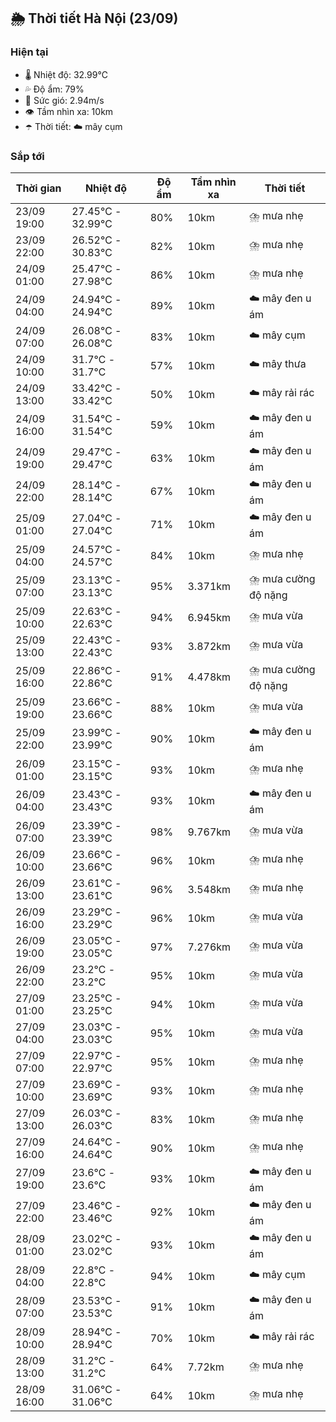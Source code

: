 ## 🌦️ Thời tiết Hà Nội (23/09)

### Hiện tại

- 🌡️ Nhiệt độ: 32.99℃
- 💦 Độ ẩm: 79%
- 💨 Sức gió: 2.94m/s
- 👁️ Tầm nhìn xa: 10km
- ☂️ Thời tiết: ☁️ mây cụm

### Sắp tới

| Thời gian | Nhiệt độ | Độ ẩm | Tầm nhìn xa | Thời tiết |
| --- | --- | --- | --- | --- |
| 23/09 19:00 | 27.45℃ - 32.99℃ | 80% | 10km | ⛈️ mưa nhẹ |
| 23/09 22:00 | 26.52℃ - 30.83℃ | 82% | 10km | ⛈️ mưa nhẹ |
| 24/09 01:00 | 25.47℃ - 27.98℃ | 86% | 10km | ⛈️ mưa nhẹ |
| 24/09 04:00 | 24.94℃ - 24.94℃ | 89% | 10km | ☁️ mây đen u ám |
| 24/09 07:00 | 26.08℃ - 26.08℃ | 83% | 10km | ☁️ mây cụm |
| 24/09 10:00 | 31.7℃ - 31.7℃ | 57% | 10km | ☁️ mây thưa |
| 24/09 13:00 | 33.42℃ - 33.42℃ | 50% | 10km | ☁️ mây rải rác |
| 24/09 16:00 | 31.54℃ - 31.54℃ | 59% | 10km | ☁️ mây đen u ám |
| 24/09 19:00 | 29.47℃ - 29.47℃ | 63% | 10km | ☁️ mây đen u ám |
| 24/09 22:00 | 28.14℃ - 28.14℃ | 67% | 10km | ☁️ mây đen u ám |
| 25/09 01:00 | 27.04℃ - 27.04℃ | 71% | 10km | ☁️ mây đen u ám |
| 25/09 04:00 | 24.57℃ - 24.57℃ | 84% | 10km | ⛈️ mưa nhẹ |
| 25/09 07:00 | 23.13℃ - 23.13℃ | 95% | 3.371km | ⛈️ mưa cường độ nặng |
| 25/09 10:00 | 22.63℃ - 22.63℃ | 94% | 6.945km | ⛈️ mưa vừa |
| 25/09 13:00 | 22.43℃ - 22.43℃ | 93% | 3.872km | ⛈️ mưa vừa |
| 25/09 16:00 | 22.86℃ - 22.86℃ | 91% | 4.478km | ⛈️ mưa cường độ nặng |
| 25/09 19:00 | 23.66℃ - 23.66℃ | 88% | 10km | ⛈️ mưa vừa |
| 25/09 22:00 | 23.99℃ - 23.99℃ | 90% | 10km | ☁️ mây đen u ám |
| 26/09 01:00 | 23.15℃ - 23.15℃ | 93% | 10km | ⛈️ mưa nhẹ |
| 26/09 04:00 | 23.43℃ - 23.43℃ | 93% | 10km | ☁️ mây đen u ám |
| 26/09 07:00 | 23.39℃ - 23.39℃ | 98% | 9.767km | ⛈️ mưa vừa |
| 26/09 10:00 | 23.66℃ - 23.66℃ | 96% | 10km | ⛈️ mưa nhẹ |
| 26/09 13:00 | 23.61℃ - 23.61℃ | 96% | 3.548km | ⛈️ mưa nhẹ |
| 26/09 16:00 | 23.29℃ - 23.29℃ | 96% | 10km | ⛈️ mưa vừa |
| 26/09 19:00 | 23.05℃ - 23.05℃ | 97% | 7.276km | ⛈️ mưa vừa |
| 26/09 22:00 | 23.2℃ - 23.2℃ | 95% | 10km | ⛈️ mưa vừa |
| 27/09 01:00 | 23.25℃ - 23.25℃ | 94% | 10km | ⛈️ mưa vừa |
| 27/09 04:00 | 23.03℃ - 23.03℃ | 95% | 10km | ⛈️ mưa vừa |
| 27/09 07:00 | 22.97℃ - 22.97℃ | 95% | 10km | ⛈️ mưa nhẹ |
| 27/09 10:00 | 23.69℃ - 23.69℃ | 93% | 10km | ⛈️ mưa nhẹ |
| 27/09 13:00 | 26.03℃ - 26.03℃ | 83% | 10km | ⛈️ mưa nhẹ |
| 27/09 16:00 | 24.64℃ - 24.64℃ | 90% | 10km | ⛈️ mưa nhẹ |
| 27/09 19:00 | 23.6℃ - 23.6℃ | 93% | 10km | ☁️ mây đen u ám |
| 27/09 22:00 | 23.46℃ - 23.46℃ | 92% | 10km | ☁️ mây đen u ám |
| 28/09 01:00 | 23.02℃ - 23.02℃ | 93% | 10km | ☁️ mây đen u ám |
| 28/09 04:00 | 22.8℃ - 22.8℃ | 94% | 10km | ☁️ mây cụm |
| 28/09 07:00 | 23.53℃ - 23.53℃ | 91% | 10km | ☁️ mây đen u ám |
| 28/09 10:00 | 28.94℃ - 28.94℃ | 70% | 10km | ☁️ mây rải rác |
| 28/09 13:00 | 31.2℃ - 31.2℃ | 64% | 7.72km | ⛈️ mưa nhẹ |
| 28/09 16:00 | 31.06℃ - 31.06℃ | 64% | 10km | ⛈️ mưa nhẹ |
